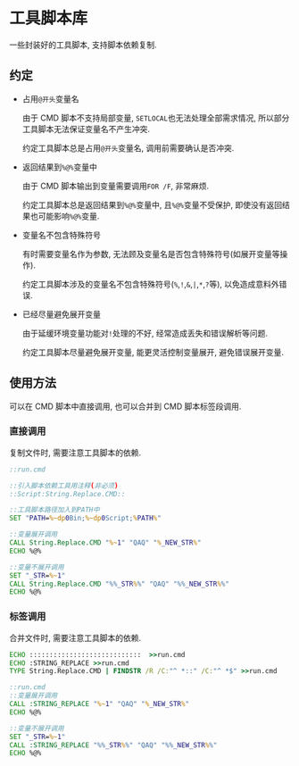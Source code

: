 # 工具脚本库

一些封装好的工具脚本, 支持脚本依赖复制.

## 约定

- 占用`@开头`变量名

  由于 CMD 脚本不支持局部变量, `SETLOCAL`也无法处理全部需求情况, 所以部分工具脚本无法保证变量名不产生冲突.

  约定工具脚本总是占用`@开头`变量名, 调用前需要确认是否冲突.

- 返回结果到`%@%`变量中

  由于 CMD 脚本输出到变量需要调用`FOR /F`, 非常麻烦.

  约定工具脚本总是返回结果到`%@%`变量中, 且`%@%`变量不受保护, 即使没有返回结果也可能影响`%@%`变量.

- 变量名不包含特殊符号

  有时需要变量名作为参数, 无法顾及变量名是否包含特殊符号(如展开变量等操作).

  约定工具脚本涉及的变量名不包含特殊符号(`%`,`!`,`&`,`|`,`*`,`?`等), 以免造成意料外错误.

- 已经尽量避免展开变量

  由于延缓环境变量功能对`!`处理的不好, 经常造成丢失和错误解析等问题.

  约定工具脚本尽量避免展开变量, 能更灵活控制变量展开, 避免错误展开变量.

## 使用方法

可以在 CMD 脚本中直接调用, 也可以合并到 CMD 脚本标签段调用.

### 直接调用

复制文件时, 需要注意工具脚本的依赖.

```bat
::run.cmd

::引入脚本依赖工具用注释(非必须)
::Script:String.Replace.CMD::

::工具脚本路径加入到PATH中
SET "PATH=%~dp0Bin;%~dp0Script;%PATH%"

::变量展开调用
CALL String.Replace.CMD "%~1" "QAQ" "%_NEW_STR%"
ECHO %@%

::变量不展开调用
SET "_STR=%~1"
CALL String.Replace.CMD "%%_STR%%" "QAQ" "%%_NEW_STR%%"
ECHO %@%
```

### 标签调用

合并文件时, 需要注意工具脚本的依赖.

```bat
ECHO ::::::::::::::::::::::::::::  >>run.cmd
ECHO :STRING_REPLACE >>run.cmd
TYPE String.Replace.CMD | FINDSTR /R /C:"^ *::" /C:"^ *$" >>run.cmd
```

```bat
::run.cmd
::变量展开调用
CALL :STRING_REPLACE "%~1" "QAQ" "%_NEW_STR%"
ECHO %@%

::变量不展开调用
SET "_STR=%~1"
CALL :STRING_REPLACE "%%_STR%%" "QAQ" "%%_NEW_STR%%"
ECHO %@%
```

